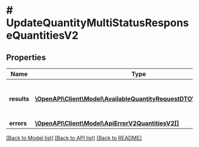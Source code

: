 # # UpdateQuantityMultiStatusResponseQuantitiesV2

## Properties

Name | Type | Description | Notes
------------ | ------------- | ------------- | -------------
**results** | [**\OpenAPI\Client\Model\AvailableQuantityRequestDTOV2QuantitiesV2[]**](AvailableQuantityRequestDTOV2QuantitiesV2.md) | List of all the skus with available quantity |
**errors** | [**\OpenAPI\Client\Model\ApiErrorV2QuantitiesV2[]**](ApiErrorV2QuantitiesV2.md) |  | [optional]

[[Back to Model list]](../../README.md#models) [[Back to API list]](../../README.md#endpoints) [[Back to README]](../../README.md)

